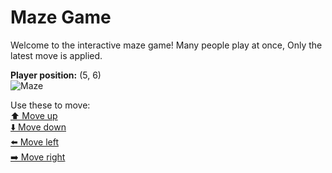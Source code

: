 # Maze Game  
Welcome to the interactive maze game! Many people play at once, Only the latest move is applied.

**Player position:** (5, 6)  
![Maze](https://github-maze-game.vercel.app/images/pos_5_6.png?t=1760884969707)

Use these to move:  
[⬆️ Move up](https://github-maze-game.vercel.app/move/5_6_w)  
[⬇️ Move down](https://github-maze-game.vercel.app/move/5_6_s)  
[⬅️ Move left](https://github-maze-game.vercel.app/move/5_6_a)  
[➡️ Move right](https://github-maze-game.vercel.app/move/5_6_d)
